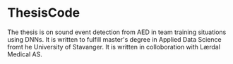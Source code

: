# ThesisCode

The thesis is on sound event detection from AED in team training situations using DNNs. It is written to fulfill master's degree in Applied Data Science fromt he University of Stavanger. It is written in colloboration with Lærdal Medical AS.
